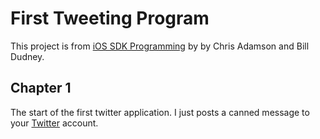 # First Tweeting Program #

This project is from 
[iOS SDK Programming](http://pragprog.com/book/adios/ios-sdk-development)
by by Chris Adamson and Bill Dudney.

## Chapter 1 ##

The start of the first twitter application. I just posts a canned message 
to your [Twitter](http://twitter.com/) account.